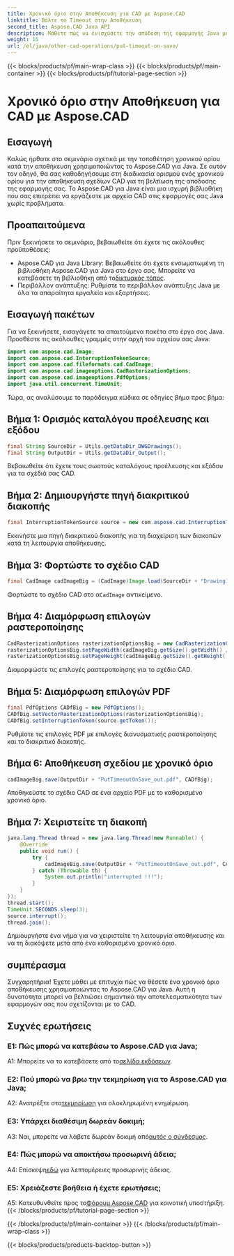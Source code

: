 ```yaml
---
title: Χρονικό όριο στην Αποθήκευση για CAD με Aspose.CAD
linktitle: Βάλτε το Timeout στην Αποθήκευση
second_title: Aspose.CAD Java API
description: Μάθετε πώς να ενισχύσετε την απόδοση της εφαρμογής Java με το Aspose.CAD. Βάλτε ένα χρονικό όριο αποθήκευσης για σχέδια CAD. Ακολουθήστε τον βήμα προς βήμα οδηγό μας.
weight: 15
url: /el/java/other-cad-operations/put-timeout-on-save/
---
```


{{< blocks/products/pf/main-wrap-class >}}
{{< blocks/products/pf/main-container >}}
{{< blocks/products/pf/tutorial-page-section >}}

# Χρονικό όριο στην Αποθήκευση για CAD με Aspose.CAD

## Εισαγωγή

Καλώς ήρθατε στο σεμινάριο σχετικά με την τοποθέτηση χρονικού ορίου κατά την αποθήκευση χρησιμοποιώντας το Aspose.CAD για Java. Σε αυτόν τον οδηγό, θα σας καθοδηγήσουμε στη διαδικασία ορισμού ενός χρονικού ορίου για την αποθήκευση σχεδίων CAD για τη βελτίωση της απόδοσης της εφαρμογής σας. Το Aspose.CAD για Java είναι μια ισχυρή βιβλιοθήκη που σας επιτρέπει να εργάζεστε με αρχεία CAD στις εφαρμογές σας Java χωρίς προβλήματα.

## Προαπαιτούμενα

Πριν ξεκινήσετε το σεμινάριο, βεβαιωθείτε ότι έχετε τις ακόλουθες προϋποθέσεις:
-  Aspose.CAD για Java Library: Βεβαιωθείτε ότι έχετε ενσωματωμένη τη βιβλιοθήκη Aspose.CAD για Java στο έργο σας. Μπορείτε να κατεβάσετε τη βιβλιοθήκη από το[δικτυακός τόπος](https://releases.aspose.com/cad/java/).
- Περιβάλλον ανάπτυξης: Ρυθμίστε το περιβάλλον ανάπτυξης Java με όλα τα απαραίτητα εργαλεία και εξαρτήσεις.

## Εισαγωγή πακέτων

Για να ξεκινήσετε, εισαγάγετε τα απαιτούμενα πακέτα στο έργο σας Java. Προσθέστε τις ακόλουθες γραμμές στην αρχή του αρχείου σας Java:

```java
import com.aspose.cad.Image;
import com.aspose.cad.InterruptionTokenSource;
import com.aspose.cad.fileformats.cad.CadImage;
import com.aspose.cad.imageoptions.CadRasterizationOptions;
import com.aspose.cad.imageoptions.PdfOptions;
import java.util.concurrent.TimeUnit;
```

Τώρα, ας αναλύσουμε το παράδειγμα κώδικα σε οδηγίες βήμα προς βήμα:

## Βήμα 1: Ορισμός καταλόγου προέλευσης και εξόδου

```java
final String SourceDir = Utils.getDataDir_DWGDrawings();
final String OutputDir = Utils.getDataDir_Output();
```

Βεβαιωθείτε ότι έχετε τους σωστούς καταλόγους προέλευσης και εξόδου για τα σχέδιά σας CAD.

## Βήμα 2: Δημιουργήστε πηγή διακριτικού διακοπής

```java
final InterruptionTokenSource source = new com.aspose.cad.InterruptionTokenSource();
```

Εκκινήστε μια πηγή διακριτικού διακοπής για τη διαχείριση των διακοπών κατά τη λειτουργία αποθήκευσης.

## Βήμα 3: Φορτώστε το σχέδιο CAD

```java
final CadImage cadImageBig = (CadImage)Image.load(SourceDir + "Drawing11.dwg");
```

 Φορτώστε το σχέδιο CAD στο α`CadImage` αντικείμενο.

## Βήμα 4: Διαμόρφωση επιλογών ραστεροποίησης

```java
CadRasterizationOptions rasterizationOptionsBig = new CadRasterizationOptions();
rasterizationOptionsBig.setPageWidth(cadImageBig.getSize().getWidth() / 2);
rasterizationOptionsBig.setPageHeight(cadImageBig.getSize().getHeight() / 2);
```

Διαμορφώστε τις επιλογές ραστεροποίησης για το σχέδιο CAD.

## Βήμα 5: Διαμόρφωση επιλογών PDF

```java
final PdfOptions CADfBig = new PdfOptions();
CADfBig.setVectorRasterizationOptions(rasterizationOptionsBig);
CADfBig.setInterruptionToken(source.getToken());
```

Ρυθμίστε τις επιλογές PDF με επιλογές διανυσματικής ραστεροποίησης και το διακριτικό διακοπής.

## Βήμα 6: Αποθήκευση σχεδίου με χρονικό όριο

```java
cadImageBig.save(OutputDir + "PutTimeoutOnSave_out.pdf", CADfBig);
```

Αποθηκεύστε το σχέδιο CAD σε ένα αρχείο PDF με το καθορισμένο χρονικό όριο.

## Βήμα 7: Χειριστείτε τη διακοπή

```java
java.lang.Thread thread = new java.lang.Thread(new Runnable() {
    @Override
    public void run() {
        try {
            cadImageBig.save(OutputDir + "PutTimeoutOnSave_out.pdf", CADfBig);
        } catch (Throwable th) {
            System.out.println("interrupted !!!");
        }
    }
});
thread.start();
TimeUnit.SECONDS.sleep(3);
source.interrupt();
thread.join();
```

Δημιουργήστε ένα νήμα για να χειριστείτε τη λειτουργία αποθήκευσης και να τη διακόψετε μετά από ένα καθορισμένο χρονικό όριο.

## συμπέρασμα

Συγχαρητήρια! Έχετε μάθει με επιτυχία πώς να θέσετε ένα χρονικό όριο αποθήκευσης χρησιμοποιώντας το Aspose.CAD για Java. Αυτή η δυνατότητα μπορεί να βελτιώσει σημαντικά την αποτελεσματικότητα των εφαρμογών σας που σχετίζονται με το CAD.

## Συχνές ερωτήσεις

### Ε1: Πώς μπορώ να κατεβάσω το Aspose.CAD για Java;

 A1: Μπορείτε να το κατεβάσετε από το[σελίδα εκδόσεων](https://releases.aspose.com/cad/java/).

### Ε2: Πού μπορώ να βρω την τεκμηρίωση για το Aspose.CAD για Java;

 A2: Ανατρέξτε στο[τεκμηρίωση](https://reference.aspose.com/cad/java/) για ολοκληρωμένη ενημέρωση.

### Ε3: Υπάρχει διαθέσιμη δωρεάν δοκιμή;

A3: Ναι, μπορείτε να λάβετε δωρεάν δοκιμή από[αυτός ο σύνδεσμος](https://releases.aspose.com/).

### Ε4: Πώς μπορώ να αποκτήσω προσωρινή άδεια;

 Α4: Επίσκεψη[εδώ](https://purchase.aspose.com/temporary-license/) για λεπτομέρειες προσωρινής άδειας.

### Ε5: Χρειάζεστε βοήθεια ή έχετε ερωτήσεις;

 Α5: Κατευθυνθείτε προς το[Φόρουμ Aspose.CAD](https://forum.aspose.com/c/cad/19) για κοινοτική υποστήριξη.
{{< /blocks/products/pf/tutorial-page-section >}}

{{< /blocks/products/pf/main-container >}}
{{< /blocks/products/pf/main-wrap-class >}}

{{< blocks/products/products-backtop-button >}}
